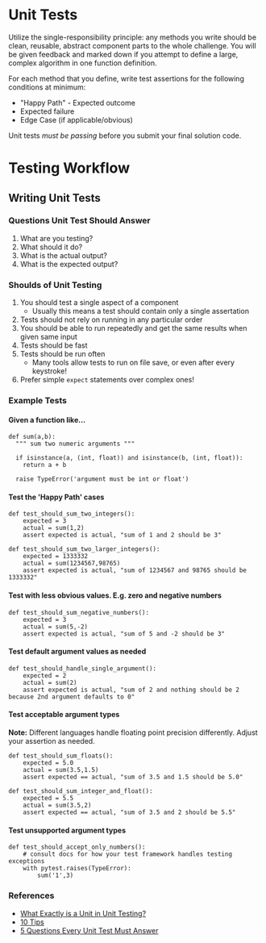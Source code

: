 # Unit Tests

Utilize the single-responsibility principle: any methods you write should be clean, reusable, abstract component parts to the whole challenge. You will be given feedback and marked down if you attempt to define a large, complex algorithm in one function definition.

For each method that you define, write test assertions for the following conditions at minimum:
* "Happy Path" - Expected outcome
* Expected failure
* Edge Case (if applicable/obvious)

Unit tests *must be passing* before you submit your final solution code.

# Testing Workflow

## Writing Unit Tests
### Questions Unit Test Should Answer
1. What are you testing?
1. What should it do?
1. What is the actual output?
1. What is the expected output?

### Shoulds of Unit Testing
1. You should test a single aspect of a component
    - Usually this means a test should contain only a single assertation
1. Tests should not rely on running in any particular order
1. You should be able to run repeatedly and get the same results when given same input
1. Tests should be fast
1. Tests should be run often
    - Many tools allow tests to run on file save, or even after every keystroke!
1. Prefer simple `expect` statements over complex ones!

### Example Tests

#### Given a function like...
```
def sum(a,b):
  """ sum two numeric arguments """
  
  if isinstance(a, (int, float)) and isinstance(b, (int, float)):
    return a + b

  raise TypeError('argument must be int or float')
```

#### Test the 'Happy Path' cases
```
def test_should_sum_two_integers():
    expected = 3
    actual = sum(1,2)
    assert expected is actual, "sum of 1 and 2 should be 3"
```

```
def test_should_sum_two_larger_integers():
    expected = 1333332
    actual = sum(1234567,98765)
    assert expected is actual, "sum of 1234567 and 98765 should be 1333332"
```

#### Test with less obvious values. E.g. zero and negative numbers

```
def test_should_sum_negative_numbers():
    expected = 3
    actual = sum(5,-2)
    assert expected is actual, "sum of 5 and -2 should be 3"
```

#### Test default argument values as needed

```
def test_should_handle_single_argument():
    expected = 2
    actual = sum(2)
    assert expected is actual, "sum of 2 and nothing should be 2 because 2nd argument defaults to 0"
```

#### Test acceptable argument types

**Note:** Different languages handle floating point precision differently. Adjust your assertion as needed.

```
def test_should_sum_floats():
    expected = 5.0
    actual = sum(3.5,1.5)
    assert expected == actual, "sum of 3.5 and 1.5 should be 5.0"
```

```
def test_should_sum_integer_and_float():
    expected = 5.5
    actual = sum(3.5,2)
    assert expected == actual, "sum of 3.5 and 2 should be 5.5"
```

#### Test unsupported argument types

```
def test_should_accept_only_numbers():
    # consult docs for how your test framework handles testing exceptions
    with pytest.raises(TypeError):
        sum('1',3)
```
### References

- [What Exactly is a Unit in Unit Testing?](https://www.blinkingcaret.com/2016/04/27/what-exactly-is-a-unit-in-unit-testing/)
- [10 Tips](https://dzone.com/articles/10-tips-to-writing-good-unit-tests)
- [5 Questions Every Unit Test Must Answer](https://medium.com/javascript-scene/what-every-unit-test-needs-f6cd34d9836d)

